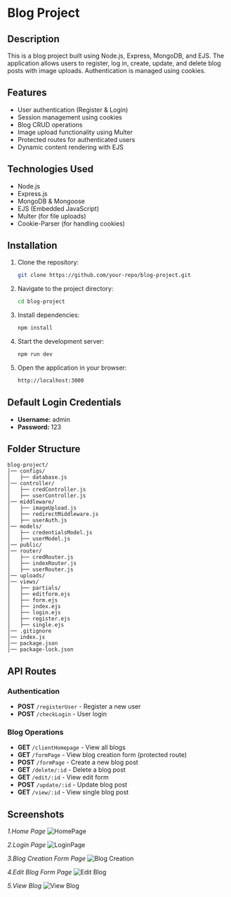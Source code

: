 # Blog Project

## Description
This is a blog project built using Node.js, Express, MongoDB, and EJS. The application allows users to register, log in, create, update, and delete blog posts with image uploads. Authentication is managed using cookies.

## Features
- User authentication (Register & Login)
- Session management using cookies
- Blog CRUD operations
- Image upload functionality using Multer
- Protected routes for authenticated users
- Dynamic content rendering with EJS

## Technologies Used
- Node.js
- Express.js
- MongoDB & Mongoose
- EJS (Embedded JavaScript)
- Multer (for file uploads)
- Cookie-Parser (for handling cookies)

## Installation

1. Clone the repository:
   ```sh
   git clone https://github.com/your-repo/blog-project.git
   ```
2. Navigate to the project directory:
   ```sh
   cd blog-project
   ```
3. Install dependencies:
   ```sh
   npm install
   ```
4. Start the development server:
   ```sh
   npm run dev
   ```
5. Open the application in your browser:
   ```sh
   http://localhost:3000
   ```

## Default Login Credentials
- **Username:** admin
- **Password:** 123

## Folder Structure
```
blog-project/
│── configs/
│   ├── database.js
│── controller/
│   ├── credController.js
│   ├── userController.js
│── middleware/
│   ├── imageUpload.js
│   ├── redirectMiddleware.js
│   ├── userAuth.js
│── models/
│   ├── credentialsModel.js
│   ├── userModel.js
│── public/
│── router/
│   ├── credRouter.js
│   ├── indexRouter.js
│   ├── userRouter.js
│── uploads/
│── views/
│   ├── partials/
│   ├── editform.ejs
│   ├── form.ejs
│   ├── index.ejs
│   ├── login.ejs
│   ├── register.ejs
│   ├── single.ejs
│── .gitignore
│── index.js
│── package.json
│── package-lock.json
```

## API Routes

### Authentication
- **POST** `/registerUser` - Register a new user
- **POST** `/checkLogin` - User login

### Blog Operations
- **GET** `/clientHomepage` - View all blogs
- **GET** `/formPage` - View blog creation form (protected route)
- **POST** `/formPage` - Create a new blog post
- **GET** `/delete/:id` - Delete a blog post
- **GET** `/edit/:id` - View edit form
- **POST** `/update/:id` - Update blog post
- **GET** `/view/:id` - View single blog post

## Screenshots

*1.Home Page*
![HomePage](https://github.com/user-attachments/assets/da95a93d-0d39-48ac-a439-94b05aa39b1f)

*2.Login Page*
![LoginPage](https://github.com/user-attachments/assets/3c964d8a-e269-491b-8689-a4211c34da13)

*3.Blog Creation Form Page*
![Blog Creation](https://github.com/user-attachments/assets/810bbe00-9a44-4d7d-b911-7749e2ba372f)

*4.Edit Blog Form Page*
![Edit Blog](https://github.com/user-attachments/assets/97eb2a9c-2155-48dd-9847-ba33eec266d9)

*5.View Blog*
![View Blog](https://github.com/user-attachments/assets/524451bc-97ec-4c4f-886b-42a6f17cc1aa)







